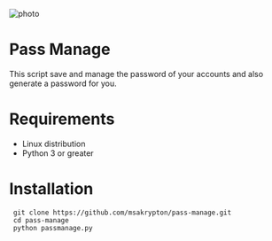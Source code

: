 ![photo](https://github.com/[msakrypton]/[pass-manage]/blob/[master]/image.jpg?raw=true)
# Pass Manage
 This script save and manage the password of your accounts and also generate a password for you.
# Requirements
 * Linux distribution
 * Python 3 or greater
# Installation
```
 git clone https://github.com/msakrypton/pass-manage.git
 cd pass-manage
 python passmanage.py
```

